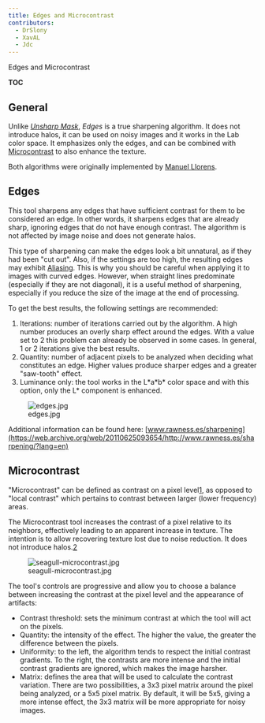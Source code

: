 ```yaml
---
title: Edges and Microcontrast
contributors:
  - DrSlony
  - XavAL
  - Jdc
---
```


<div class="pagetitle">

Edges and Microcontrast

</div>

__TOC__

## General

Unlike *[Unsharp Mask](sharpening#unsharp_mask)*, *Edges* is
a true sharpening algorithm. It does not introduce halos, it can be used
on noisy images and it works in the Lab color space. It emphasizes only
the edges, and can be combined with
[Microcontrast](edges_and_microcontrast#microcontrast) to
also enhance the texture.

Both algorithms were originally implemented by [Manuel
Llorens](https://github.com/ManuelLlorens).

## Edges

This tool sharpens any edges that have sufficient contrast for them to
be considered an edge. In other words, it sharpens edges that are
already sharp, ignoring edges that do not have enough contrast. The
algorithm is not affected by image noise and does not generate halos.

This type of sharpening can make the edges look a bit unnatural, as if
they had been "cut out". Also, if the settings are too high, the
resulting edges may exhibit
[Aliasing](https://en.wikipedia.org/wiki/Aliasing). This is why you
should be careful when applying it to images with curved edges. However,
when straight lines predominate (especially if they are not diagonal),
it is a useful method of sharpening, especially if you reduce the size
of the image at the end of processing.

To get the best results, the following settings are recommended:

1.  Iterations: number of iterations carried out by the algorithm. A
    high number produces an overly sharp effect around the edges. With a
    value set to 2 this problem can already be observed in some cases.
    In general, 1 or 2 iterations give the best results.
2.  Quantity: number of adjacent pixels to be analyzed when deciding
    what constitutes an edge. Higher values produce sharper edges and a
    greater "saw-tooth" effect.
3.  Luminance only: the tool works in the L\*a\*b\* color space and with
    this option, only the L\* component is enhanced.

<figure>
<img src="/images/edges.jpg" title="edges.jpg" />
<figcaption>edges.jpg</figcaption>
</figure>

Additional information can be found here:
[www.rawness.es/sharpening](https://web.archive.org/web/20110625093654/http://www.rawness.es/sharpening/?lang=en)

## Microcontrast

"Microcontrast" can be defined as contrast on a pixel
level[1](https://web.archive.org/web/20110625093654/http://www.rawness.es/sharpening/?lang=en#comment-306),
as opposed to "local contrast" which pertains to contrast between larger
(lower frequency) areas.

The Microcontrast tool increases the contrast of a pixel relative to its
neighbors, effectively leading to an apparent increase in texture. The
intention is to allow recovering texture lost due to noise reduction. It
does not introduce
halos.[2](https://web.archive.org/web/20100324142513/http://www.rawness.es/contraste-local-y-microcontraste/?lang=en)

<figure>
<img src="/images/seagull-microcontrast.jpg"
title="seagull-microcontrast.jpg" />
<figcaption>seagull-microcontrast.jpg</figcaption>
</figure>

The tool's controls are progressive and allow you to choose a balance
between increasing the contrast at the pixel level and the appearance of
artifacts:

- Contrast threshold: sets the minimum contrast at which the tool will
  act on the pixels.
- Quantity: the intensity of the effect. The higher the value, the
  greater the difference between the pixels.
- Uniformity: to the left, the algorithm tends to respect the initial
  contrast gradients. To the right, the contrasts are more intense and
  the initial contrast gradients are ignored, which makes the image
  harsher.
- Matrix: defines the area that will be used to calculate the contrast
  variation. There are two possibilities, a 3x3 pixel matrix around the
  pixel being analyzed, or a 5x5 pixel matrix. By default, it will be
  5x5, giving a more intense effect, the 3x3 matrix will be more
  appropriate for noisy images.
